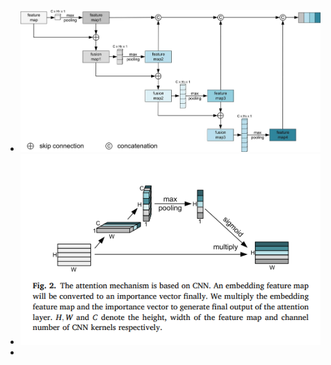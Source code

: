 - ![image.png](../assets/image_1667582204200_0.png)
- ![image.png](../assets/image_1667582251398_0.png)
-